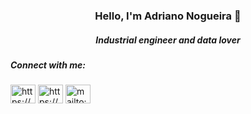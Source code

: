 <h3 align="center">Hello, I'm Adriano Nogueira 👋</h2>
<h5 align="center">Industrial engineer and data lover</h5>


<h5 align="left">Connect with me:</h5>
<p align="left">
  <a href="https://www.linkedin.com/in/adrianomnneto/" target="blank"><img align="center" src="https://cdn.jsdelivr.net/npm/simple-icons@3.0.1/icons/linkedin.svg" alt="https://www.linkedin.com/in/adrianomnneto/" height="30" width="40" /></a>
  <a href="https://github.com/adrianomnn" target="blank"><img align="center" src="https://www.flaticon.com/svg/static/icons/svg/25/25231.svg" alt="https://github.com/adrianomnn" height="30" width="40" /></a>
  <a href="mailto:adrianomnneto@gmail.com?subject=Github" target="blank"><img align="center" src="https://www.flaticon.com/svg/static/icons/svg/561/561188.svg" alt="mailto:adrianomnneto@gmail.com?subject=Github" height="30" width="40" /></a>
    
</p>



<!--
**adrianomnn/adrianomnn** is a ✨ _special_ ✨ repository because its `README.md` (this file) appears on your GitHub profile.

Here are some ideas to get you started:

- 🔭 I’m currently working on ...
- 🌱 I’m currently learning ...
- 👯 I’m looking to collaborate on ...
- 🤔 I’m looking for help with ...
- 💬 Ask me about ...
- 📫 How to reach me: ...
- 😄 Pronouns: ...
- ⚡ Fun fact: ...
-->

